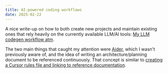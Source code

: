 ```yaml
---
title: AI-powered coding workflows
date: 2025-02-22
---
```


A nice write-up on how to both create new projects and maintain existing ones that rely heavily on the currently available LLM/AI tools: [My LLM codegen workflow atm][codegen-workflow].

The two main things that caught my attention were [Aider][aider], which I wasn't previously aware of, and the idea of writing an architecture/planning document to be referenced continuously. That concept is similar to [creating a Cursor rules file and linking to reference documentation][wordpress-cursor].

[aider]: https://aider.chat/
[codegen-workflow]: https://harper.blog/2025/02/16/my-llm-codegen-workflow-atm/
[wordpress-cursor]: https://www.youtube.com/watch?v=3_TiyKdPNq4
